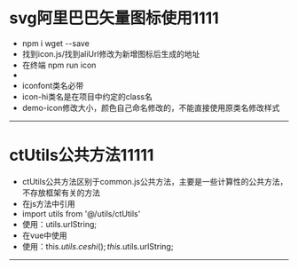 # svg阿里巴巴矢量图标使用1111
- npm i wget --save
- 找到icon.js/找到aliUrl修改为新增图标后生成的地址
- 在终端 npm run icon
- <i class="iconfont icon-hi demo-icon" ></i>
- iconfont类名必带
- icon-hi类名是在项目中约定的class名
- demo-icon修改大小，颜色自己命名修改的，不能直接使用原类名修改样式
---------------------------------------------------------------------------------------------
# ctUtils公共方法11111
- ctUtils公共方法区别于common.js公共方法，主要是一些计算性的公共方法，不存放框架有关的方法
- 在js方法中引用
- import utils from '@/utils/ctUtils' 
- 使用：utils.urlString;
- 在vue中使用
- 使用：this.$utils.ceshi(); this.$utils.urlString;
---------------------------------------------------------------------------------------------
